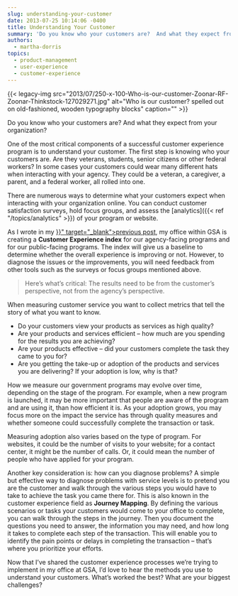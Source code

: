```yaml
---
slug: understanding-your-customer
date: 2013-07-25 10:14:06 -0400
title: Understanding Your Customer
summary: 'Do you know who your customers are?  And what they expect from your organization? One of the most critical components of a successful customer experience program is to understand your customer. The first step is knowing who your customers are. Are they veterans, students, senior citizens or other federal workers?  In some cases your customers'
authors:
  - martha-dorris
topics:
  - product-management
  - user-experience
  - customer-experience
---
```


{{< legacy-img src="2013/07/250-x-100-Who-is-our-customer-Zoonar-RF-Zoonar-Thinkstock-127029271.jpg" alt="Who is our customer? spelled out on old-fashioned, wooden typography blocks" caption="" >}}

Do you know who your customers are?  And what they expect from your organization?

One of the most critical components of a successful customer experience program is to understand your customer. The first step is knowing who your customers are. Are they veterans, students, senior citizens or other federal workers?  In some cases your customers could wear many different hats when interacting with your agency. They could be a veteran, a caregiver, a parent, and a federal worker, all rolled into one.

There are numerous ways to determine what your customers expect when interacting with your organization online. You can conduct customer satisfaction surveys, hold focus groups, and assess the [analytics]({{< ref "/topics/analytics" >}}) of your program or website.

<p>
  As I wrote in my <a href="{{< ref "2013-07-18-how-to-create-a-customer-experience-index.md" >}}" target="_blank">previous post</a>, my office within GSA is creating a <strong>Customer Experience index</strong> for our agency-facing programs and for our public-facing programs. The index will give us a baseline to determine whether the overall experience is improving or not.  However, to diagnose the issues or the improvements, you will need feedback from other tools such as the surveys or focus groups mentioned above.
</p>

> Here’s what’s critical: The results need to be from the customer’s perspective, not from the agency’s perspective.

When measuring customer service you want to collect metrics that tell the story of what you want to know.

  * Do your customers view your products as services as high quality?
  * Are your products and services efficient &#8211; how much are you spending for the results you are achieving?
  * Are your products effective &#8211; did your customers complete the task they came to you for?
  * Are you getting the take-up or adoption of the products and services you are delivering?  If your adoption is low, why is that?

How we measure our government programs may evolve over time, depending on the stage of the program. For example, when a new program is launched, it may be more important that people are aware of the program and are using it, than how efficient it is. As your adoption grows, you may focus more on the impact the service has through quality measures and whether someone could successfully complete the transaction or task.

Measuring adoption also varies based on the type of program. For websites, it could be the number of visits to your website; for a contact center, it might be the number of calls. Or, it could mean the number of people who have applied for your program.

Another key consideration is: how can you diagnose problems? A simple but effective way to diagnose problems with service levels is to pretend you are the customer and walk through the various steps you would have to take to achieve the task you came there for. This is also known in the customer experience field as **Journey Mapping**. By defining the various scenarios or tasks your customers would come to your office to complete, you can walk through the steps in the journey. Then you document the questions you need to answer, the information you may need, and how long it takes to complete each step of the transaction. This will enable you to identify the pain points or delays in completing the transaction &#8211; that’s where you prioritize your efforts.

Now that I&#8217;ve shared the customer experience processes we&#8217;re trying to implement in my office at GSA, I’d love to hear the methods you use to understand your customers. What’s worked the best? What are your biggest challenges?
